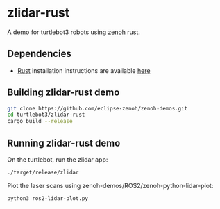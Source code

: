 # zlidar-rust

A demo for turtlebot3 robots using [zenoh](http://zenoh.io) rust.

## Dependencies

- [Rust](http://rust-lang.org) installation instructions are available [here](https://www.rust-lang.org/tools/install)

## Building zlidar-rust demo

```bash
git clone https://github.com/eclipse-zenoh/zenoh-demos.git
cd turtlebot3/zlidar-rust
cargo build --release
```

## Running zlidar-rust demo

On the turtlebot, run the zlidar app:

```bash
./target/release/zlidar
```

Plot the laser scans using zenoh-demos/ROS2/zenoh-python-lidar-plot:

```bash
python3 ros2-lidar-plot.py
```
